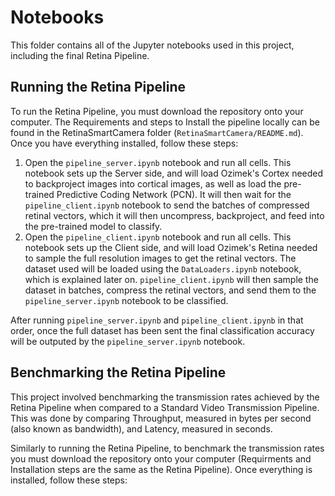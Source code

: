 # Notebooks
This folder contains all of the Jupyter notebooks used in this project, including the final Retina Pipeline.

## Running the Retina Pipeline
To run the Retina Pipeline, you must download the repository onto your computer. The Requirements and steps to Install the pipeline locally can be found in the RetinaSmartCamera folder (`RetinaSmartCamera/README.md`). Once you have everything installed, follow these steps:

1.  Open the `pipeline_server.ipynb` notebook and run all cells. This notebook sets up the Server side, and will load Ozimek's Cortex needed to backproject images into cortical images, as well as load the pre-trained Predictive Coding Network (PCN). It will then wait for the `pipeline_client.ipynb` notebook to send the batches of compressed retinal vectors, which it will then uncompress, backproject, and feed into the pre-trained model to classify.
2.  Open the `pipeline_client.ipynb` notebook and run all cells. This notebook sets up the Client side, and will load Ozimek's Retina needed to sample the full resolution images to get the retinal vectors. The dataset used will be loaded using the `DataLoaders.ipynb` notebook, which is explained later on. `pipeline_client.ipynb` will then sample the dataset in batches, compress the retinal vectors, and send them to the `pipeline_server.ipynb` notebook to be classified.

After running `pipeline_server.ipynb` and `pipeline_client.ipynb` in that order, once the full dataset has been sent the final classification accuracy will be outputed by the `pipeline_server.ipynb` notebook.

## Benchmarking the Retina Pipeline
This project involved benchmarking the transmission rates achieved by the Retina Pipeline when compared to a Standard Video Transmission Pipeline. This was done by comparing Throughput, measured in bytes per second (also known as bandwidth), and Latency, measured in seconds.

Similarly to running the Retina Pipeline, to benchmark the transmission rates you must download the repository onto your computer (Requirments and Installation steps are the same as the Retina Pipeline). Once everything is installed, follow these steps:  
